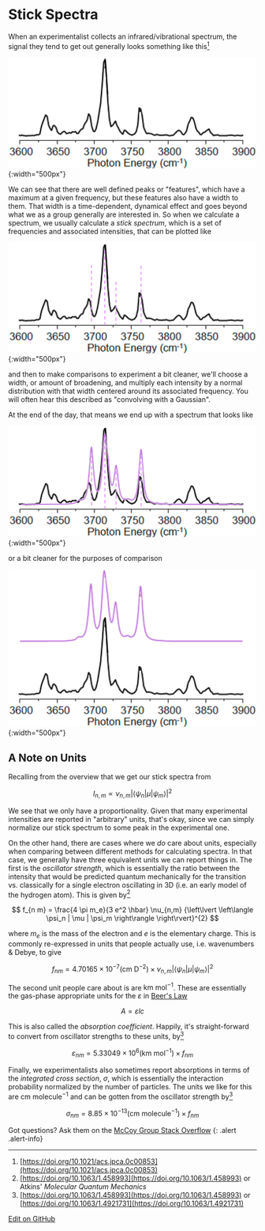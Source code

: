 # Stick Spectra

When an experimentalist collects an infrared/vibrational spectrum, the signal they tend to get out generally looks something like this[<sup>1</sup>]

![plain spec](../img/stick_spec_example/expt.png){:width="500px"}

We can see that there are well defined peaks or "features", which have a maximum at a given frequency, but these features also have a width to them. That width is a time-dependent, dynamical effect and goes beyond what we as a group generally are interested in.
So when we calculate a spectrum, we usually calculate a _stick spectrum_, which is a set of frequencies and associated intensities, that can be plotted like

![plain spec](../img/stick_spec_example/sticks.png){:width="500px"}

and then to make comparisons to experiment a bit cleaner, we'll choose a width, or amount of broadening, and multiply each intensity by a normal distribution with that width centered around its associated frequency. You will often hear this described as "convolving with a Gaussian".

At the end of the day, that means we end up with a spectrum that looks like

![plain spec](../img/stick_spec_example/calc.png){:width="500px"}

or a bit cleaner for the purposes of comparison

![plain spec](../img/stick_spec_example/cleaned.png){:width="500px"}

## A Note on Units

Recalling from the overview that we get our stick spectra from 

$$
I_{n,m} \propto \nu_{n,m} {\left\lvert \left\langle \psi_n | \mu | \psi_m \right\rangle \right\rvert}^{2}
$$

We see that we only have a proportionality. Given that many experimental intensities are reported in "arbitrary" units, that's okay, since we can simply normalize our stick spectrum to some peak in the experimental one.

On the other hand, there are cases where we _do_ care about units, especially when comparing between different methods for calculating spectra. In that case, we generally have three equivalent units we can report things in. The first is the _oscillator strength_, which is essentially the ratio between the intensity that would be predicted quantum mechanically for the transition vs. classically for a single electron oscillating in 3D (i.e. an early model of the hydrogen atom). This is given by[<sup>2</sup>]

$$
f_{n m} = \frac{4 \pi m_e}{3 e^2 \hbar} \nu_{n,m} {\left\lvert \left\langle \psi_n | \mu | \psi_m \right\rangle \right\rvert}^{2}
$$

where $m_e$ is the mass of the electron and $e$ is the elementary charge. This is commonly re-expressed in units that people actually use, i.e. wavenumbers & Debye, to give

$$
f_{n m} = 4.70165 \times 10^{-7} (\text{cm}\ \text{D}^{-2}) \times \nu_{n,m} {\left\lvert \left\langle \psi_n | \mu | \psi_m \right\rangle \right\rvert}^{2}
$$

The second unit people care about is are $\text{km}\ \text{mol}^{-1}$. These are essentially the gas-phase appropriate units for the $\varepsilon$ in [Beer's Law](https://en.wikipedia.org/wiki/Beer%E2%80%93Lambert_law)

$$
A = \varepsilon l c
$$

This is also called the _absorption coefficient_. Happily, it's straight-forward to convert from oscillator strengths to these units, by[<sup>3</sup>]

$$
\varepsilon_{n m} = 5.33049 \times 10^6 (\text{km}\ \text{mol}^{-1}) \times f_{n m}
$$

Finally, we experimentalists also sometimes report absorptions in terms of the _integrated cross section_, $\sigma$, which is essentially the interaction probability normalized by the number of particles. The units we like for this are $\text{cm}\ \text{molecule}^{-1}$ and can be gotten from the oscillator strength by[<sup>3</sup>]

$$
\sigma_{n m} = 8.85 \times 10^{-13} (\text{cm}\ \text{molecule}^{-1}) \times f_{n m}
$$

Got questions? Ask them on the [McCoy Group Stack Overflow](https://stackoverflow.com/c/mccoygroup/questions/ask)
{: .alert .alert-info}

---
1. <a id="fn1"></a> [https://doi.org/10.1021/acs.jpca.0c00853](https://doi.org/10.1021/acs.jpca.0c00853)
2. <a id="fn2"></a> [https://doi.org/10.1063/1.458993](https://doi.org/10.1063/1.458993) or Atkins' _Molecular Quantum Mechanics_
3. <a id="fn3"></a> [https://doi.org/10.1063/1.458993](https://doi.org/10.1063/1.458993) or [https://doi.org/10.1063/1.4921731](https://doi.org/10.1063/1.4921731)


[<sup>1</sup>]: #fn1
[<sup>2</sup>]: #fn2
[<sup>3</sup>]: #fn3

[Edit on GitHub](https://github.com/McCoyGroup/References/edit/gh-pages/References/Spectrum%20Generation/BasisSetSpectra.md)